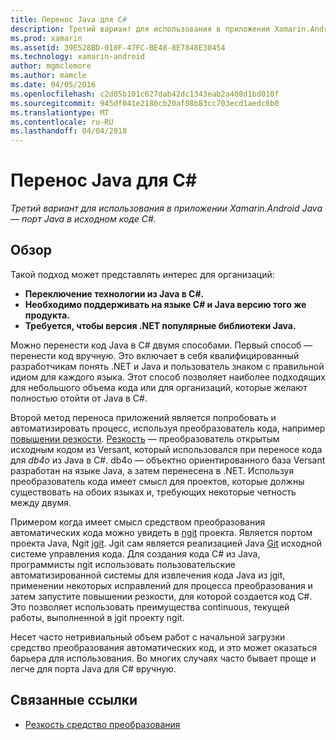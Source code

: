 ```yaml
---
title: Перенос Java для C#
description: Третий вариант для использования в приложении Xamarin.Android Java — порт Java в исходном коде C#.
ms.prod: xamarin
ms.assetid: 39E528BD-010F-47FC-BE48-8E7848E30454
ms.technology: xamarin-android
author: mgmclemore
ms.author: mamcle
ms.date: 04/05/2016
ms.openlocfilehash: c2d05b101c627dab42dc1343eab2a408d1bd010f
ms.sourcegitcommit: 945df041e2180cb20af08b83cc703ecd1aedc6b0
ms.translationtype: MT
ms.contentlocale: ru-RU
ms.lasthandoff: 04/04/2018
---
```

# <a name="porting-java-to-c"></a>Перенос Java для C#

_Третий вариант для использования в приложении Xamarin.Android Java — порт Java в исходном коде C#._

## <a name="overview"></a>Обзор

Такой подход может представлять интерес для организаций:

-  **Переключение технологии из Java в C#.**
-  **Необходимо поддерживать на языке C# и Java версию того же продукта.**
-  **Требуется, чтобы версия .NET популярные библиотеки Java.**


Можно перенести код Java в C# двумя способами. Первый способ — перенести код вручную. Это включает в себя квалифицированный разработчикам понять .NET и Java и пользователь знаком с правильной идиом для каждого языка. Этот способ позволяет наиболее подходящих для небольшого объема кода или для организаций, которые желают полностью отойти от Java в C#.

Второй метод переноса приложений является попробовать и автоматизировать процесс, используя преобразователь кода, например [повышении резкости](https://github.com/mono/sharpen). [Резкость](https://github.com/mono/sharpen) — преобразователь открытым исходным кодом из Versant, который использовался при переносе кода для *db4o* из Java в C#. db4o — объектно ориентированного база Versant разработан на языке Java, а затем перенесена в .NET. Используя преобразователь кода имеет смысл для проектов, которые должны существовать на обоих языках и, требующих некоторые четность между двумя.

Примером когда имеет смысл средством преобразования автоматических кода можно увидеть в [ngit](https://github.com/mono/ngit) проекта.
Является портом проекта Java, Ngit [jgit](http://eclipse.org/).
Jgit сам является реализацией Java [Git](http://git-scm.com/) исходной системе управления кода. Для создания кода C# из Java, программисты ngit использовать пользовательские автоматизированной системы для извлечения кода Java из jgit, применении некоторых исправлений для процесса преобразования и затем запустите повышении резкости, для которой создается код C#. Это позволяет использовать преимущества continuous, текущей работы, выполненной в jgit проекту ngit.

Несет часто нетривиальный объем работ с начальной загрузки средство преобразования автоматических код, и это может оказаться барьера для использования. Во многих случаях часто бывает проще и легче для порта Java для C# вручную.



## <a name="related-links"></a>Связанные ссылки

- [Резкость средство преобразования](https://github.com/mono/sharpen)
